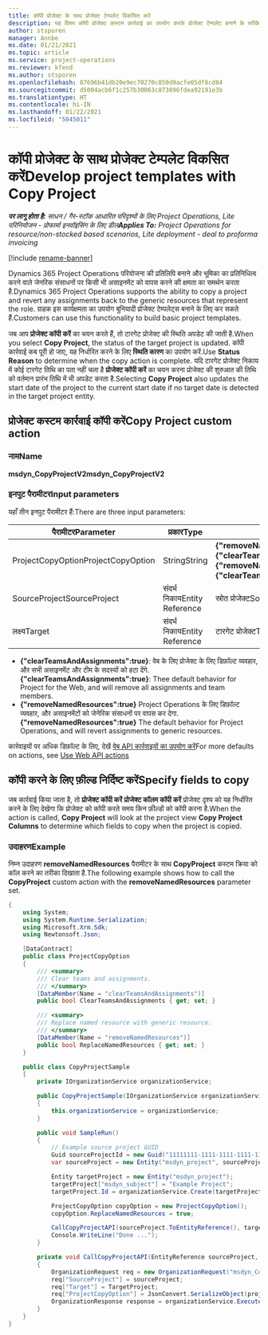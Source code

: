 ```yaml
---
title: कॉपी प्रोजेक्ट के साथ प्रोजेक्ट टेम्पलेट विकसित करें
description: यह विषय कॉपी प्रोजेक्ट कस्टम कार्रवाई का उपयोग करके प्रोजेक्ट टेम्पलेट बनाने के तरीके के बारे में जानकारी प्रदान करता है.
author: stsporen
manager: Annbe
ms.date: 01/21/2021
ms.topic: article
ms.service: project-operations
ms.reviewer: kfend
ms.author: stsporen
ms.openlocfilehash: 87696b41db20e9ec70270c850d9acfe05df8cd84
ms.sourcegitcommit: d5004acb6f1c257b30063c873896fdea92191e3b
ms.translationtype: HT
ms.contentlocale: hi-IN
ms.lasthandoff: 01/22/2021
ms.locfileid: "5045011"
---
```

# <a name="develop-project-templates-with-copy-project"></a><span data-ttu-id="25d68-103">कॉपी प्रोजेक्ट के साथ प्रोजेक्ट टेम्पलेट विकसित करें</span><span class="sxs-lookup"><span data-stu-id="25d68-103">Develop project templates with Copy Project</span></span>

<span data-ttu-id="25d68-104">_**पर लागू होता है:** साधन / गैर-स्टॉक आधारित परिदृश्यों के लिए Project Operations, Lite परिनियोजन - प्रोफार्मा इनवॉइसिंग के लिए डील_</span><span class="sxs-lookup"><span data-stu-id="25d68-104">_**Applies To:** Project Operations for resource/non-stocked based scenarios, Lite deployment - deal to proforma invoicing_</span></span>

[!include [rename-banner](~/includes/cc-data-platform-banner.md)]

<span data-ttu-id="25d68-105">Dynamics 365 Project Operations परियोजना की प्रतिलिपि बनाने और भूमिका का प्रतिनिधित्व करने वाले जेनरिक संसाधनों पर किसी भी असाइनमेंट को वापस करने की क्षमता का समर्थन करता है.</span><span class="sxs-lookup"><span data-stu-id="25d68-105">Dynamics 365 Project Operations supports the ability to copy a project and revert any assignments back to the generic resources that represent the role.</span></span> <span data-ttu-id="25d68-106">ग्राहक इस कार्यक्षमता का उपयोग बुनियादी प्रोजेक्ट टेम्पलेट्स बनाने के लिए कर सकते हैं.</span><span class="sxs-lookup"><span data-stu-id="25d68-106">Customers can use this functionality to build basic project templates.</span></span>

<span data-ttu-id="25d68-107">जब आप **प्रोजेक्ट कॉपी करें** का चयन करते हैं, तो टारगेट प्रोजेक्ट की स्थिति अपडेट की जाती है.</span><span class="sxs-lookup"><span data-stu-id="25d68-107">When you select **Copy Project**, the status of the target project is updated.</span></span> <span data-ttu-id="25d68-108">कॉपी कार्रवाई कब पूरी हो जाए, यह निर्धारित करने के लिए **स्थिति कारण** का उपयोग करें.</span><span class="sxs-lookup"><span data-stu-id="25d68-108">Use **Status Reason** to determine when the copy action is complete.</span></span> <span data-ttu-id="25d68-109">यदि टारगेट प्रोजेक्ट निकाय में कोई टारगेट तिथि का पता नहीं चला है **प्रोजेक्ट कॉपी करें** का चयन करना प्रोजेक्ट की शुरुआत की तिथि को वर्तमान प्रारंभ तिथि में भी अपडेट करता है.</span><span class="sxs-lookup"><span data-stu-id="25d68-109">Selecting **Copy Project** also updates the start date of the project to the current start date if no target date is detected in the target project entity.</span></span>

## <a name="copy-project-custom-action"></a><span data-ttu-id="25d68-110">प्रोजेक्ट कस्टम कार्रवाई कॉपी करें</span><span class="sxs-lookup"><span data-stu-id="25d68-110">Copy Project custom action</span></span> 

### <a name="name"></a><span data-ttu-id="25d68-111">नाम</span><span class="sxs-lookup"><span data-stu-id="25d68-111">Name</span></span> 

<span data-ttu-id="25d68-112">**msdyn_CopyProjectV2**</span><span class="sxs-lookup"><span data-stu-id="25d68-112">**msdyn_CopyProjectV2**</span></span>

### <a name="input-parameters"></a><span data-ttu-id="25d68-113">इनपुट पैरामीटर</span><span class="sxs-lookup"><span data-stu-id="25d68-113">Input parameters</span></span>
<span data-ttu-id="25d68-114">यहाँ तीन इनपुट पैरामीटर हैं:</span><span class="sxs-lookup"><span data-stu-id="25d68-114">There are three input parameters:</span></span>

| <span data-ttu-id="25d68-115">पैरामीटर</span><span class="sxs-lookup"><span data-stu-id="25d68-115">Parameter</span></span>          | <span data-ttu-id="25d68-116">प्रकार</span><span class="sxs-lookup"><span data-stu-id="25d68-116">Type</span></span>   | <span data-ttu-id="25d68-117">मान</span><span class="sxs-lookup"><span data-stu-id="25d68-117">Values</span></span>                                                   | 
|--------------------|--------|----------------------------------------------------------|
| <span data-ttu-id="25d68-118">ProjectCopyOption</span><span class="sxs-lookup"><span data-stu-id="25d68-118">ProjectCopyOption</span></span>  | <span data-ttu-id="25d68-119">String</span><span class="sxs-lookup"><span data-stu-id="25d68-119">String</span></span> | <span data-ttu-id="25d68-120">**{"removeNamedResources":true}** या **{"clearTeamsAndAssignments":true}**</span><span class="sxs-lookup"><span data-stu-id="25d68-120">**{"removeNamedResources":true}** or **{"clearTeamsAndAssignments":true}**</span></span> |
| <span data-ttu-id="25d68-121">SourceProject</span><span class="sxs-lookup"><span data-stu-id="25d68-121">SourceProject</span></span>      | <span data-ttu-id="25d68-122">संदर्भ निकाय</span><span class="sxs-lookup"><span data-stu-id="25d68-122">Entity Reference</span></span> | <span data-ttu-id="25d68-123">स्रोत प्रोजेक्ट</span><span class="sxs-lookup"><span data-stu-id="25d68-123">Source Project</span></span> |
| <span data-ttu-id="25d68-124">लक्ष्य</span><span class="sxs-lookup"><span data-stu-id="25d68-124">Target</span></span>             | <span data-ttu-id="25d68-125">संदर्भ निकाय</span><span class="sxs-lookup"><span data-stu-id="25d68-125">Entity Reference</span></span> | <span data-ttu-id="25d68-126">टारगेट प्रोजेक्ट</span><span class="sxs-lookup"><span data-stu-id="25d68-126">Target Project</span></span> |


- <span data-ttu-id="25d68-127">**{"clearTeamsAndAssignments":true}**: वेब के लिए प्रोजेक्ट के लिए डिफ़ॉल्ट व्यवहार, और सभी असाइनमेंट और टीम के सदस्यों को हटा देंगे.</span><span class="sxs-lookup"><span data-stu-id="25d68-127">**{"clearTeamsAndAssignments":true}**: Thee default behavior for Project for the Web, and will remove all assignments and team members.</span></span>
- <span data-ttu-id="25d68-128">**{"removeNamedResources":true}** Project Operations के लिए डिफ़ॉल्ट व्यवहार, और असाइनमेंटों को जेनेरिक संसाधनों पर वापस कर देगा.</span><span class="sxs-lookup"><span data-stu-id="25d68-128">**{"removeNamedResources":true}** The default behavior for Project Operations, and will revert assignments to generic resources.</span></span>

<span data-ttu-id="25d68-129">कार्रवाइयों पर अधिक डिफ़ॉल्ट के लिए, देखें [वेब API कार्रवाइयों का उपयोग करें](https://docs.microsoft.com/powerapps/developer/common-data-service/webapi/use-web-api-actions)</span><span class="sxs-lookup"><span data-stu-id="25d68-129">For more defaults on actions, see [Use Web API actions](https://docs.microsoft.com/powerapps/developer/common-data-service/webapi/use-web-api-actions)</span></span>

## <a name="specify-fields-to-copy"></a><span data-ttu-id="25d68-130">कॉपी करने के लिए फ़ील्ड निर्दिष्ट करें</span><span class="sxs-lookup"><span data-stu-id="25d68-130">Specify fields to copy</span></span> 
<span data-ttu-id="25d68-131">जब कार्रवाई किया जाता है, तो **प्रोजेक्ट कॉपी करें** **प्रोजेक्ट कॉलम कॉपी करें** प्रोजेक्ट दृश्य को यह निर्धारित करने के लिए देखेगा कि प्रोजेक्ट को कॉपी करते समय किन फ़ील्डों को कॉपी करना है.</span><span class="sxs-lookup"><span data-stu-id="25d68-131">When the action is called, **Copy Project** will look at the project view **Copy Project Columns** to determine which fields to copy when the project is copied.</span></span>


### <a name="example"></a><span data-ttu-id="25d68-132">उदाहरण</span><span class="sxs-lookup"><span data-stu-id="25d68-132">Example</span></span>
<span data-ttu-id="25d68-133">निम्न उदाहरण **removeNamedResources** पैरामीटर के साथ **CopyProject** कस्टम क्रिया को कॉल करने का तरीका दिखाता है.</span><span class="sxs-lookup"><span data-stu-id="25d68-133">The following example shows how to call the **CopyProject** custom action with the **removeNamedResources** parameter set.</span></span>
```C#
{
    using System;
    using System.Runtime.Serialization;
    using Microsoft.Xrm.Sdk;
    using Newtonsoft.Json;

    [DataContract]
    public class ProjectCopyOption
    {
        /// <summary>
        /// Clear teams and assignments.
        /// </summary>
        [DataMember(Name = "clearTeamsAndAssignments")]
        public bool ClearTeamsAndAssignments { get; set; }

        /// <summary>
        /// Replace named resource with generic resource.
        /// </summary>
        [DataMember(Name = "removeNamedResources")]
        public bool ReplaceNamedResources { get; set; }
    }

    public class CopyProjectSample
    {
        private IOrganizationService organizationService;

        public CopyProjectSample(IOrganizationService organizationService)
        {
            this.organizationService = organizationService;
        }

        public void SampleRun()
        {
            // Example source project GUID
            Guid sourceProjectId = new Guid("11111111-1111-1111-1111-111111111111");
            var sourceProject = new Entity("msdyn_project", sourceProjectId);

            Entity targetProject = new Entity("msdyn_project");
            targetProject["msdyn_subject"] = "Example Project";
            targetProject.Id = organizationService.Create(targetProject);

            ProjectCopyOption copyOption = new ProjectCopyOption();
            copyOption.ReplaceNamedResources = true;

            CallCopyProjectAPI(sourceProject.ToEntityReference(), targetProject.ToEntityReference(), copyOption);
            Console.WriteLine("Done ...");
        }

        private void CallCopyProjectAPI(EntityReference sourceProject, EntityReference TargetProject, ProjectCopyOption projectCopyOption)
        {
            OrganizationRequest req = new OrganizationRequest("msdyn_CopyProjectV2");
            req["SourceProject"] = sourceProject;
            req["Target"] = TargetProject;
            req["ProjectCopyOption"] = JsonConvert.SerializeObject(projectCopyOption);
            OrganizationResponse response = organizationService.Execute(req);
        }
    }
}
```
